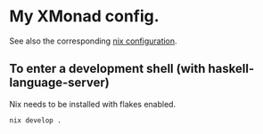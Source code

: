 # My XMonad config.

See also the corresponding [nix configuration](https://github.com/MrcJkb/nixfiles/blob/master/xmonad-session/default.nix).

## To enter a development shell (with haskell-language-server)

Nix needs to be installed with flakes enabled.

```
nix develop .
```
